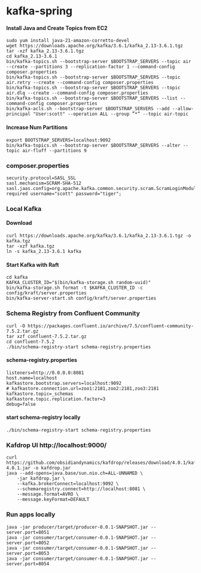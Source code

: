 # kafka-spring

#### Install Java and Create Topics from EC2
```
sudo yum install java-21-amazon-corretto-devel
wget https://downloads.apache.org/kafka/3.6.1/kafka_2.13-3.6.1.tgz
tar -xzf kafka_2.13-3.6.1.tgz
cd kafka_2.13-3.6.1
bin/kafka-topics.sh --bootstrap-server $BOOTSTRAP_SERVERS --topic air --create --partitions 3 --replication-factor 1 --command-config composer.properties
bin/kafka-topics.sh --bootstrap-server $BOOTSTRAP_SERVERS --topic air.retry --create --command-config composer.properties
bin/kafka-topics.sh --bootstrap-server $BOOTSTRAP_SERVERS --topic air.dlq --create --command-config composer.properties
bin/kafka-topics.sh --bootstrap-server $BOOTSTRAP_SERVERS --list --command-config composer.properties
bin/kafka-acls.sh --bootstrap-server $BOOTSTRAP_SERVERS --add --allow-principal "User:scott" --operation ALL --group “*” --topic air-topic
```
#### Increase Num Partitions
```shell
export BOOTSTRAP_SERVERS=localhost:9092
bin/kafka-topics.sh --bootstrap-server $BOOTSTRAP_SERVERS --alter --topic air-fluff --partitions 9
```

### composer.properties
```shell
security.protocol=SASL_SSL
sasl.mechanism=SCRAM-SHA-512
sasl.jaas.config=org.apache.kafka.common.security.scram.ScramLoginModule required username="scott" password="tiger";
```

### Local Kafka
#### Download
```shell
curl https://downloads.apache.org/kafka/3.6.1/kafka_2.13-3.6.1.tgz -o kafka.tgz
tar -xzf kafka.tgz
ln -s kafka_2.13-3.6.1 kafka
```

#### Start Kafka with Raft
```shell
cd kafka
KAFKA_CLUSTER_ID="$(bin/kafka-storage.sh random-uuid)"
bin/kafka-storage.sh format -t $KAFKA_CLUSTER_ID -c config/kraft/server.properties
bin/kafka-server-start.sh config/kraft/server.properties
```

### Schema Registry from Confluent Community
```shell
curl -O https://packages.confluent.io/archive/7.5/confluent-community-7.5.2.tar.gz
tar xzf confluent-7.5.2.tar.gz
cd confluent-7.5.2
./bin/schema-registry-start schema-registry.properties
```

#### schema-registry.properties
```shell
listeners=http://0.0.0.0:8081
host.name=localhost
kafkastore.bootstrap.servers=localhost:9092
# kafkastore.connection.url=zoo1:2181,zoo2:2181,zoo3:2181
kafkastore.topic=_schemas
kafkastore.topic.replication.factor=3
debug=false
```

#### start schema-registry locally
```shell
./bin/schema-registry-start schema-registry.properties
```

### Kafdrop UI http://localhost:9000/
```shell
curl https://github.com/obsidiandynamics/kafdrop/releases/download/4.0.1/kafdrop-4.0.1.jar -o kafdrop.jar
java --add-opens=java.base/sun.nio.ch=ALL-UNNAMED \
    -jar kafdrop.jar \
    --kafka.brokerConnect=localhost:9092 \
    --schemaregistry.connect=http://localhost:8081 \
    --message.format=AVRO \
    --message.keyFormat=DEFAULT
```


### Run apps locally
```shell
java -jar producer/target/producer-0.0.1-SNAPSHOT.jar --server.port=8051
java -jar consumer/target/consumer-0.0.1-SNAPSHOT.jar --server.port=8052
java -jar consumer/target/consumer-0.0.1-SNAPSHOT.jar --server.port=8053
java -jar consumer/target/consumer-0.0.1-SNAPSHOT.jar --server.port=8054
```